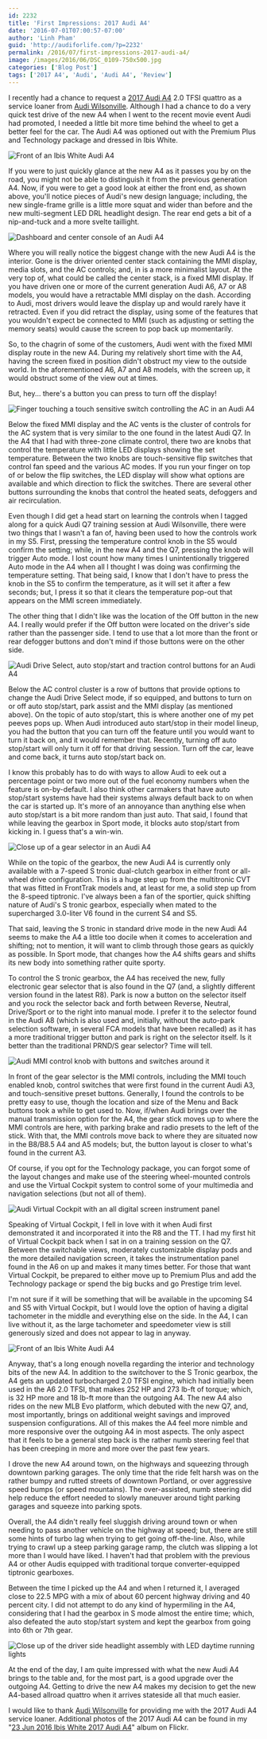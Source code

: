 ```yaml
---
id: 2232
title: 'First Impressions: 2017 Audi A4'
date: '2016-07-01T07:00:57-07:00'
author: 'Linh Pham'
guid: 'http://audiforlife.com/?p=2232'
permalink: /2016/07/first-impressions-2017-audi-a4/
image: /images/2016/06/DSC_0109-750x500.jpg
categories: ['Blog Post']
tags: ['2017 A4', 'Audi', 'Audi A4', 'Review']
---
```


I recently had a chance to request a [2017 Audi A4](https://www.audiusa.com/models/audi-a4) 2.0 TFSI quattro as a service loaner from [Audi Wilsonville](http://www.audiwilsonville.com/). Although I had a chance to do a very quick test drive of the new A4 when I went to the recent movie event Audi had promoted, I needed a little bit more time behind the wheel to get a better feel for the car. The Audi A4 was optioned out with the Premium Plus and Technology package and dressed in Ibis White.

![Front of an Ibis White Audi A4](/images/2016/07/DSC_0109_Large.jpg)

If you were to just quickly glance at the new A4 as it passes you by on the road, you might not be able to distinguish it from the previous generation A4. Now, if you were to get a good look at either the front end, as shown above, you'll notice pieces of Audi's new design language; including, the new single-frame grille is a little more squat and wider than before and the new multi-segment LED DRL headlight design. The rear end gets a bit of a nip-and-tuck and a more svelte taillight.

![Dashboard and center console of an Audi A4](/images/2016/07/DSC_0150_Large.jpg)

Where you will really notice the biggest change with the new Audi A4 is the interior. Gone is the driver oriented center stack containing the MMI display, media slots, and the AC controls; and, in is a more minimalist layout. At the very top of, what could be called the center stack, is a fixed MMI display. If you have driven one or more of the current generation Audi A6, A7 or A8 models, you would have a retractable MMI display on the dash. According to Audi, most drivers would leave the display up and would rarely have it retracted. Even if you did retract the display, using some of the features that you wouldn't expect be connected to MMI (such as adjusting or setting the memory seats) would cause the screen to pop back up momentarily.

So, to the chagrin of some of the customers, Audi went with the fixed MMI display route in the new A4. During my relatively short time with the A4, having the screen fixed in position didn't obstruct my view to the outside world. In the aforementioned A6, A7 and A8 models, with the screen up, it would obstruct some of the view out at times.

But, hey... there's a button you can press to turn off the display!

![Finger touching a touch sensitive switch controlling the AC in an Audi A4](/images/2016/07/DSC_0143_Large.jpg)

Below the fixed MMI display and the AC vents is the cluster of controls for the AC system that is very similar to the one found in the latest Audi Q7. In the A4 that I had with three-zone climate control, there two are knobs that control the temperature with little LED displays showing the set temperature. Between the two knobs are touch-sensitive flip switches that control fan speed and the various AC modes. If you run your finger on top of or below the flip switches, the LED display will show what options are available and which direction to flick the switches. There are several other buttons surrounding the knobs that control the heated seats, defoggers and air recirculation.

Even though I did get a head start on learning the controls when I tagged along for a quick Audi Q7 training session at Audi Wilsonville, there were two things that I wasn't a fan of, having been used to how the controls work in my S5. First, pressing the temperature control knob in the S5 would confirm the setting; while, in the new A4 and the Q7, pressing the knob will trigger Auto mode. I lost count how many times I unintentionally triggered Auto mode in the A4 when all I thought I was doing was confirming the temperature setting. That being said, I know that I don't have to press the knob in the S5 to confirm the temperature, as it will set it after a few seconds; but, I press it so that it clears the temperature pop-out that appears on the MMI screen immediately.

The other thing that I didn't like was the location of the Off button in the new A4. I really would prefer if the Off button were located on the driver's side rather than the passenger side. I tend to use that a lot more than the front or rear defogger buttons and don't mind if those buttons were on the other side.

![Audi Drive Select, auto stop/start and traction control buttons for an Audi A4](/images/2016/07/DSC_0121_Large.jpg)

Below the AC control cluster is a row of buttons that provide options to change the Audi Drive Select mode, if so equipped, and buttons to turn on or off auto stop/start, park assist and the MMI display (as mentioned above). On the topic of auto stop/start, this is where another one of my pet peeves pops up. When Audi introduced auto start/stop in their model lineup, you had the button that you can turn off the feature until you would want to turn it back on, and it would remember that. Recently, turning off auto stop/start will only turn it off for that driving session. Turn off the car, leave and come back, it turns auto stop/start back on.

I know this probably has to do with ways to allow Audi to eek out a percentage point or two more out of the fuel economy numbers when the feature is on-by-default. I also think other carmakers that have auto stop/start systems have had their systems always default back to on when the car is started up. It's more of an annoyance than anything else when auto stop/start is a bit more random than just auto. That said, I found that while leaving the gearbox in Sport mode, it blocks auto stop/start from kicking in. I guess that's a win-win.

![Close up of a gear selector in an Audi A4](/images/2016/07/DSC_0115_Large.jpg)

While on the topic of the gearbox, the new Audi A4 is currently only available with a 7-speed S tronic dual-clutch gearbox in either front or all-wheel drive configuration. This is a huge step up from the multitronic CVT that was fitted in FrontTrak models and, at least for me, a solid step up from the 8-speed tiptronic. I've always been a fan of the sportier, quick shifting nature of Audi's S tronic gearbox, especially when mated to the supercharged 3.0-liter V6 found in the current S4 and S5.

That said, leaving the S tronic in standard drive mode in the new Audi A4 seems to make the A4 a little too docile when it comes to acceleration and shifting; not to mention, it will want to climb through those gears as quickly as possible. In Sport mode, that changes how the A4 shifts gears and shifts its new body into something rather quite sporty.

To control the S tronic gearbox, the A4 has received the new, fully electronic gear selector that is also found in the Q7 (and, a slightly different version found in the latest R8). Park is now a button on the selector itself and you rock the selector back and forth between Reverse, Neutral, Drive/Sport or to the right into manual mode. I prefer it to the selector found in the Audi A8 (which is also used and, initially, without the auto-park selection software, in several FCA models that have been recalled) as it has a more traditional trigger button and park is right on the selector itself. Is it better than the traditional PRND/S gear selector? Time will tell.

![Audi MMI control knob with buttons and switches around it](/images/2016/07/DSC_0146_Large.jpg)

In front of the gear selector is the MMI controls, including the MMI touch enabled knob, control switches that were first found in the current Audi A3, and touch-sensitive preset buttons. Generally, I found the controls to be pretty easy to use, though the location and size of the Menu and Back buttons took a while to get used to. Now, if/when Audi brings over the manual transmission option for the A4, the gear stick moves up to where the MMI controls are here, with parking brake and radio presets to the left of the stick. With that, the MMI controls move back to where they are situated now in the B8/B8.5 A4 and A5 models; but, the button layout is closer to what's found in the current A3.

Of course, if you opt for the Technology package, you can forgot some of the layout changes and make use of the steering wheel-mounted controls and use the Virtual Cockpit system to control some of your multimedia and navigation selections (but not all of them).

![Audi Virtual Cockpit with an all digital screen instrument panel](/images/2016/07/DSC_0138_Large.jpg)

Speaking of Virtual Cockpit, I fell in love with it when Audi first demonstrated it and incorporated it into the R8 and the TT. I had my first hit of Virtual Cockpit back when I sat in on a training session on the Q7. Between the switchable views, moderately customizable display pods and the more detailed navigation screen, it takes the instrumentation panel found in the A6 on up and makes it many times better. For those that want Virtual Cockpit, be prepared to either move up to Premium Plus and add the Technology package or spend the big bucks and go Prestige trim level.

I'm not sure if it will be something that will be available in the upcoming S4 and S5 with Virtual Cockpit, but I would love the option of having a digital tachometer in the middle and everything else on the side. In the A4, I can live without it, as the large tachometer and speedometer view is still generously sized and does not appear to lag in anyway.

![Front of an Ibis White Audi A4](/images/2016/07/DSC_0107_Large.jpg)

Anyway, that's a long enough novella regarding the interior and technology bits of the new A4. In addition to the switchover to the S Tronic gearbox, the A4 gets an updated turbocharged 2.0 TFSI engine, which had initially been used in the A6 2.0 TFSI, that makes 252 HP and 273 lb-ft of torque; which, is 32 HP more and 18 lb-ft more than the outgoing A4. The new A4 also rides on the new MLB Evo platform, which debuted with the new Q7, and, most importantly, brings on additional weight savings and improved suspension configurations. All of this makes the A4 feel more nimble and more responsive over the outgoing A4 in most aspects. The only aspect that it feels to be a general step back is the rather numb steering feel that has been creeping in more and more over the past few years.

I drove the new A4 around town, on the highways and squeezing through downtown parking garages. The only time that the ride felt harsh was on the rather bumpy and rutted streets of downtown Portland, or over aggressive speed bumps (or speed mountains). The over-assisted, numb steering did help reduce the effort needed to slowly maneuver around tight parking garages and squeeze into parking spots.

Overall, the A4 didn't really feel sluggish driving around town or when needing to pass another vehicle on the highway at speed; but, there are still some hints of turbo lag when trying to get going off-the-line. Also, while trying to crawl up a steep parking garage ramp, the clutch was slipping a lot more than I would have liked. I haven't had that problem with the previous A4 or other Audis equipped with traditional torque converter-equipped tiptronic gearboxes.

Between the time I picked up the A4 and when I returned it, I averaged close to 22.5 MPG with a mix of about 60 percent highway driving and 40 percent city. I did not attempt to do any kind of hypermiling in the A4, considering that I had the gearbox in S mode almost the entire time; which, also defeated the auto stop/start system and kept the gearbox from going into 6th or 7th gear.

![Close up of the driver side headlight assembly with LED daytime running lights](/images/2016/07/DSC_0106_Large.jpg)

At the end of the day, I am quite impressed with what the new Audi A4 brings to the table and, for the most part, is a good upgrade over the outgoing A4. Getting to drive the new A4 makes my decision to get the new A4-based allroad quattro when it arrives stateside all that much easier.

I would like to thank [Audi Wilsonville](http://www.audiwilsonville.com/) for providing me with the 2017 Audi A4 service loaner. Additional photos of the 2017 Audi A4 can be found in my "[23 Jun 2016 Ibis White 2017 Audi A4](https://www.flickr.com/photos/questionlp/sets/72157667431157773/)" album on Flickr.
